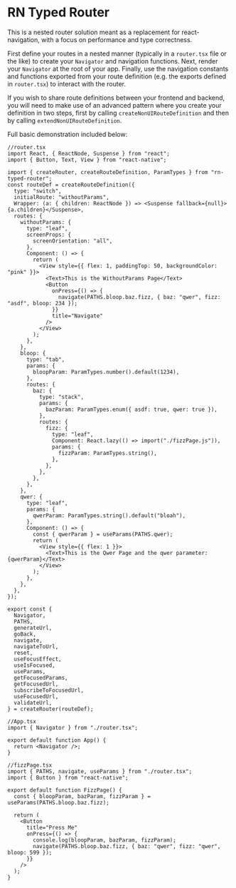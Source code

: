 # RN Typed Router

This is a nested router solution meant as a replacement for react-navigation, with a focus on performance and type correctness.

First define your routes in a nested manner (typically in a `router.tsx` file or the like) to create your `Navigator` and navigation functions. Next, render your `Navigator` at the root of your app. Finally, use the navigation constants and functions exported from your route definition (e.g. the exports defined in `router.tsx`) to interact with the router.

If you wish to share route definitions between your frontend and backend, you will need to make use of an advanced pattern where you create your definition in two steps, first by calling `createNonUIRouteDefinition` and then by calling `extendNonUIRouteDefinition`.

Full basic demonstration included below:

```tsx
//router.tsx
import React, { ReactNode, Suspense } from "react";
import { Button, Text, View } from "react-native";

import { createRouter, createRouteDefinition, ParamTypes } from "rn-typed-router";
const routeDef = createRouteDefinition({
  type: "switch",
  initialRoute: "withoutParams",
  Wrapper: (a: { children: ReactNode }) => <Suspense fallback={null}>{a.children}</Suspense>,
  routes: {
    withoutParams: {
      type: "leaf",
      screenProps: {
        screenOrientation: "all",
      },
      Component: () => {
        return (
          <View style={{ flex: 1, paddingTop: 50, backgroundColor: "pink" }}>
            <Text>This is the WithoutParams Page</Text>
            <Button
              onPress={() => {
                navigate(PATHS.bloop.baz.fizz, { baz: "qwer", fizz: "asdf", bloop: 234 });
              }}
              title="Navigate"
            />
          </View>
        );
      },
    },
    bloop: {
      type: "tab",
      params: {
        bloopParam: ParamTypes.number().default(1234),
      },
      routes: {
        baz: {
          type: "stack",
          params: {
            bazParam: ParamTypes.enum({ asdf: true, qwer: true }),
          },
          routes: {
            fizz: {
              type: "leaf",
              Component: React.lazy(() => import("./fizzPage.js")),
              params: {
                fizzParam: ParamTypes.string(),
              },
            },
          },
        },
      },
    },
    qwer: {
      type: "leaf",
      params: {
        qwerParam: ParamTypes.string().default("bloah"),
      },
      Component: () => {
        const { qwerParam } = useParams(PATHS.qwer);
        return (
          <View style={{ flex: 1 }}>
            <Text>This is the Qwer Page and the qwer parameter: {qwerParam}</Text>
          </View>
        );
      },
    },
  },
});

export const {
  Navigator,
  PATHS,
  generateUrl,
  goBack,
  navigate,
  navigateToUrl,
  reset,
  useFocusEffect,
  useIsFocused,
  useParams,
  getFocusedParams,
  getFocusedUrl,
  subscribeToFocusedUrl,
  useFocusedUrl,
  validateUrl,
} = createRouter(routeDef);

//App.tsx
import { Navigator } from "./router.tsx";

export default function App() {
  return <Navigator />;
}

//fizzPage.tsx
import { PATHS, navigate, useParams } from "./router.tsx";
import { Button } from "react-native";

export default function FizzPage() {
  const { bloopParam, bazParam, fizzParam } = useParams(PATHS.bloop.baz.fizz);

  return (
    <Button
      title="Press Me"
      onPress={() => {
        console.log(bloopParam, bazParam, fizzParam);
        navigate(PATHS.bloop.baz.fizz, { baz: "qwer", fizz: "qwer", bloop: 599 });
      }}
    />
  );
}
```
